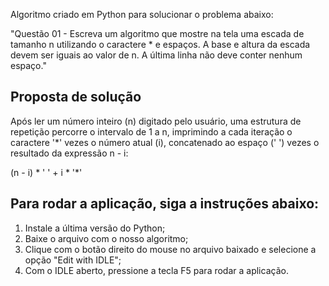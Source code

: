 Algoritmo criado em Python para solucionar o problema abaixo:

"Questão 01 - Escreva um algoritmo que mostre na tela uma escada de tamanho n utilizando o caractere * e espaços. A base e altura da escada devem ser iguais ao valor de n. A última linha não deve conter nenhum espaço."


<h2>Proposta de solução</h2>

Após ler um número inteiro (n) digitado pelo usuário, uma estrutura de repetição percorre o intervalo de 1 a n, imprimindo a cada iteração o caractere '*' vezes o número atual (i), concatenado ao espaço (' ') vezes o resultado da expressão n - i:

(n - i) * ' ' + i * '*'


<h2>Para rodar a aplicação, siga a instruções abaixo:</h2>
<ol>
    <li>Instale a última versão do Python;</li>
    <li>Baixe o arquivo com o nosso algoritmo;</li>
    <li>Clique com o botão direito do mouse no arquivo baixado e selecione a opção "Edit with IDLE";</li>
    <li>Com o IDLE aberto, pressione a tecla F5 para rodar a aplicação.</li>
</ol>